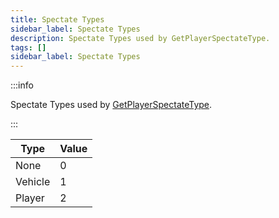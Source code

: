```yaml
---
title: Spectate Types
sidebar_label: Spectate Types
description: Spectate Types used by GetPlayerSpectateType.
tags: []
sidebar_label: Spectate Types
---
```


:::info

Spectate Types used by [GetPlayerSpectateType](../functions/GetPlayerSpectateType).

:::

| Type    | Value |
|---------|-------|
| None    | 0     |
| Vehicle | 1     |
| Player  | 2     |
